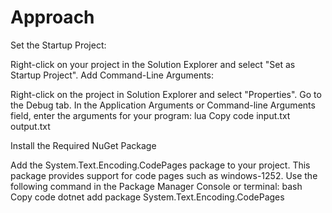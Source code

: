 ﻿# Approach

Set the Startup Project:

Right-click on your project in the Solution Explorer and select "Set as Startup Project".
Add Command-Line Arguments:

Right-click on the project in Solution Explorer and select "Properties".
Go to the Debug tab.
In the Application Arguments or Command-line Arguments field, enter the arguments for your program:
lua
Copy code
input.txt output.txt


Install the Required NuGet Package

Add the System.Text.Encoding.CodePages package to your project. This package provides support for code pages such as windows-1252.
Use the following command in the Package Manager Console or terminal:
bash
Copy code
dotnet add package System.Text.Encoding.CodePages
